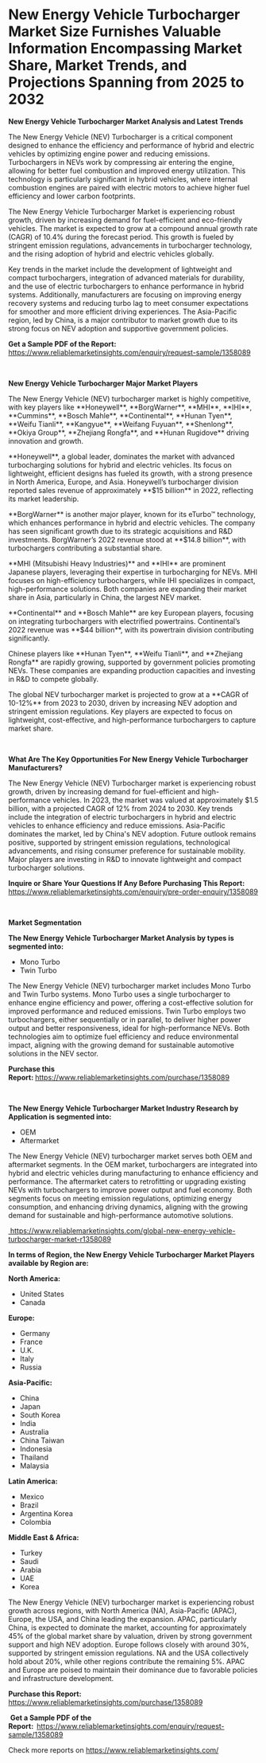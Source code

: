 <p><h1>New Energy Vehicle Turbocharger Market Size Furnishes Valuable Information Encompassing Market Share, Market Trends, and Projections Spanning from 2025 to 2032</h1></p><p><strong>New Energy Vehicle Turbocharger Market Analysis and Latest Trends</strong></p>
<p><p>The New Energy Vehicle (NEV) Turbocharger is a critical component designed to enhance the efficiency and performance of hybrid and electric vehicles by optimizing engine power and reducing emissions. Turbochargers in NEVs work by compressing air entering the engine, allowing for better fuel combustion and improved energy utilization. This technology is particularly significant in hybrid vehicles, where internal combustion engines are paired with electric motors to achieve higher fuel efficiency and lower carbon footprints.</p><p>The New Energy Vehicle Turbocharger Market is experiencing robust growth, driven by increasing demand for fuel-efficient and eco-friendly vehicles. The market is expected to grow at a compound annual growth rate (CAGR) of 10.4% during the forecast period. This growth is fueled by stringent emission regulations, advancements in turbocharger technology, and the rising adoption of hybrid and electric vehicles globally.</p><p>Key trends in the market include the development of lightweight and compact turbochargers, integration of advanced materials for durability, and the use of electric turbochargers to enhance performance in hybrid systems. Additionally, manufacturers are focusing on improving energy recovery systems and reducing turbo lag to meet consumer expectations for smoother and more efficient driving experiences. The Asia-Pacific region, led by China, is a major contributor to market growth due to its strong focus on NEV adoption and supportive government policies.</p></p>
<p><strong>Get a Sample PDF of the Report:&nbsp;</strong> <a href="https://www.reliablemarketinsights.com/enquiry/request-sample/1358089?utm_campaign=2010&utm_medium=2&utm_source=Github&utm_content=ia&utm_term=23012025&utm_id=new-energy-vehicle-turbocharger">https://www.reliablemarketinsights.com/enquiry/request-sample/1358089</a></p>
<p>&nbsp;</p>
<p><strong>New Energy Vehicle Turbocharger Major Market Players</strong></p>
<p><p>The New Energy Vehicle (NEV) turbocharger market is highly competitive, with key players like **Honeywell**, **BorgWarner**, **MHI**, **IHI**, **Cummins**, **Bosch Mahle**, **Continental**, **Hunan Tyen**, **Weifu Tianli**, **Kangyue**, **Weifang Fuyuan**, **Shenlong**, **Okiya Group**, **Zhejiang Rongfa**, and **Hunan Rugidove** driving innovation and growth. </p><p>**Honeywell**, a global leader, dominates the market with advanced turbocharging solutions for hybrid and electric vehicles. Its focus on lightweight, efficient designs has fueled its growth, with a strong presence in North America, Europe, and Asia. Honeywell’s turbocharger division reported sales revenue of approximately **$15 billion** in 2022, reflecting its market leadership.</p><p>**BorgWarner** is another major player, known for its eTurbo™ technology, which enhances performance in hybrid and electric vehicles. The company has seen significant growth due to its strategic acquisitions and R&D investments. BorgWarner’s 2022 revenue stood at **$14.8 billion**, with turbochargers contributing a substantial share.</p><p>**MHI (Mitsubishi Heavy Industries)** and **IHI** are prominent Japanese players, leveraging their expertise in turbocharging for NEVs. MHI focuses on high-efficiency turbochargers, while IHI specializes in compact, high-performance solutions. Both companies are expanding their market share in Asia, particularly in China, the largest NEV market.</p><p>**Continental** and **Bosch Mahle** are key European players, focusing on integrating turbochargers with electrified powertrains. Continental’s 2022 revenue was **$44 billion**, with its powertrain division contributing significantly.</p><p>Chinese players like **Hunan Tyen**, **Weifu Tianli**, and **Zhejiang Rongfa** are rapidly growing, supported by government policies promoting NEVs. These companies are expanding production capacities and investing in R&D to compete globally.</p><p>The global NEV turbocharger market is projected to grow at a **CAGR of 10-12%** from 2023 to 2030, driven by increasing NEV adoption and stringent emission regulations. Key players are expected to focus on lightweight, cost-effective, and high-performance turbochargers to capture market share.</p></p>
<p>&nbsp;</p>
<p><strong>What Are The Key Opportunities For New Energy Vehicle Turbocharger Manufacturers?</strong></p>
<p><p>The New Energy Vehicle (NEV) Turbocharger market is experiencing robust growth, driven by increasing demand for fuel-efficient and high-performance vehicles. In 2023, the market was valued at approximately $1.5 billion, with a projected CAGR of 12% from 2024 to 2030. Key trends include the integration of electric turbochargers in hybrid and electric vehicles to enhance efficiency and reduce emissions. Asia-Pacific dominates the market, led by China's NEV adoption. Future outlook remains positive, supported by stringent emission regulations, technological advancements, and rising consumer preference for sustainable mobility. Major players are investing in R&D to innovate lightweight and compact turbocharger solutions.</p></p>
<p><strong>Inquire or Share Your Questions If Any Before Purchasing This Report:</strong> <a href="https://www.reliablemarketinsights.com/enquiry/pre-order-enquiry/1358089?utm_campaign=2010&utm_medium=2&utm_source=Github&utm_content=ia&utm_term=23012025&utm_id=new-energy-vehicle-turbocharger">https://www.reliablemarketinsights.com/enquiry/pre-order-enquiry/1358089</a></p>
<p>&nbsp;</p>
<p><strong>Market Segmentation</strong></p>
<p><strong>The New Energy Vehicle Turbocharger Market Analysis by types is segmented into:</strong></p>
<p><ul><li>Mono Turbo</li><li>Twin Turbo</li></ul></p>
<p><p>The New Energy Vehicle (NEV) turbocharger market includes Mono Turbo and Twin Turbo systems. Mono Turbo uses a single turbocharger to enhance engine efficiency and power, offering a cost-effective solution for improved performance and reduced emissions. Twin Turbo employs two turbochargers, either sequentially or in parallel, to deliver higher power output and better responsiveness, ideal for high-performance NEVs. Both technologies aim to optimize fuel efficiency and reduce environmental impact, aligning with the growing demand for sustainable automotive solutions in the NEV sector.</p></p>
<p><strong>Purchase this Report:&nbsp;</strong><a href="https://www.reliablemarketinsights.com/purchase/1358089?utm_campaign=2010&utm_medium=2&utm_source=Github&utm_content=ia&utm_term=23012025&utm_id=new-energy-vehicle-turbocharger">https://www.reliablemarketinsights.com/purchase/1358089</a></p>
<p>&nbsp;</p>
<p><strong>The New Energy Vehicle Turbocharger Market Industry Research by Application is segmented into:</strong></p>
<p><ul><li>OEM</li><li>Aftermarket</li></ul></p>
<p><p>The New Energy Vehicle (NEV) turbocharger market serves both OEM and aftermarket segments. In the OEM market, turbochargers are integrated into hybrid and electric vehicles during manufacturing to enhance efficiency and performance. The aftermarket caters to retrofitting or upgrading existing NEVs with turbochargers to improve power output and fuel economy. Both segments focus on meeting emission regulations, optimizing energy consumption, and enhancing driving dynamics, aligning with the growing demand for sustainable and high-performance automotive solutions.</p></p>
<p><a href="https://www.reliablemarketinsights.com/global-new-energy-vehicle-turbocharger-market-r1358089?utm_campaign=2010&utm_medium=2&utm_source=Github&utm_content=ia&utm_term=23012025&utm_id=new-energy-vehicle-turbocharger">&nbsp;https://www.reliablemarketinsights.com/global-new-energy-vehicle-turbocharger-market-r1358089</a></p>
<p><strong>In terms of Region, the New Energy Vehicle Turbocharger Market Players available by Region are:</strong></p>
<p>
    <p> <strong> North America: </strong>
        <ul>
            <li>United States</li>
            <li>Canada</li>
        </ul>
        </p> 
    <p> <strong> Europe: </strong>
        <ul>
            <li>Germany</li>
            <li>France</li>
            <li>U.K.</li>
            <li>Italy</li>
            <li>Russia</li>
        </ul>
        </p> 
    <p> <strong> Asia-Pacific: </strong>
        <ul>
            <li>China</li>
            <li>Japan</li>
            <li>South Korea</li>
            <li>India</li>
            <li>Australia</li>
            <li>China Taiwan</li>
            <li>Indonesia</li>
            <li>Thailand</li>
            <li>Malaysia</li>
        </ul>
        </p> 
    <p> <strong> Latin America: </strong>
        <ul>
            <li>Mexico</li>
            <li>Brazil</li>
            <li>Argentina Korea</li>
            <li>Colombia</li>
        </ul>
        </p> 
    <p> <strong> Middle East & Africa: </strong>
        <ul>
            <li>Turkey</li>
            <li>Saudi</li>
            <li>Arabia</li>
            <li>UAE</li>
            <li>Korea</li>
        </ul>
    </p>
    </p>
<p><p>The New Energy Vehicle (NEV) turbocharger market is experiencing robust growth across regions, with North America (NA), Asia-Pacific (APAC), Europe, the USA, and China leading the expansion. APAC, particularly China, is expected to dominate the market, accounting for approximately 45% of the global market share by valuation, driven by strong government support and high NEV adoption. Europe follows closely with around 30%, supported by stringent emission regulations. NA and the USA collectively hold about 20%, while other regions contribute the remaining 5%. APAC and Europe are poised to maintain their dominance due to favorable policies and infrastructure development.</p></p>
<p><strong>Purchase this Report: </strong><a href="https://www.reliablemarketinsights.com/purchase/1358089?utm_campaign=2010&utm_medium=2&utm_source=Github&utm_content=ia&utm_term=23012025&utm_id=new-energy-vehicle-turbocharger">https://www.reliablemarketinsights.com/purchase/1358089</a></p>
<p>&nbsp;<strong>Get a Sample PDF of the Report:&nbsp;&nbsp;</strong><a href="https://www.reliablemarketinsights.com/enquiry/request-sample/1358089?utm_campaign=2010&utm_medium=2&utm_source=Github&utm_content=ia&utm_term=23012025&utm_id=new-energy-vehicle-turbocharger">https://www.reliablemarketinsights.com/enquiry/request-sample/1358089</a></p>
<p><strong></strong></p>
<p>Check more reports on <a href="https://www.reliablemarketinsights.com/?utm_campaign=2010&utm_medium=2&utm_source=Github&utm_content=ia&utm_term=23012025&utm_id=new-energy-vehicle-turbocharger">https://www.reliablemarketinsights.com/</a></p>